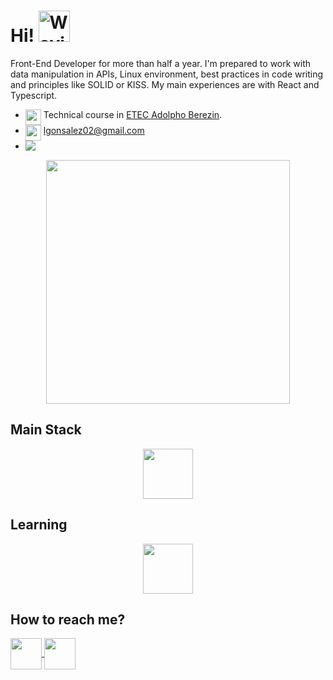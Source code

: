 # Hi! <img src="https://raw.githubusercontent.com/Tarikul-Islam-Anik/Animated-Fluent-Emojis/master/Emojis/Hand%20gestures/Waving%20Hand.png" alt="Waving Hand" width="50" height="50"/>
 
Front-End Developer for more than half a year. I'm prepared to work with data manipulation in APIs, Linux environment, best practices in code writing and principles like SOLID or KISS. My main experiences are with React and Typescript.
- <img align="top" src="https://raw.githubusercontent.com/Tarikul-Islam-Anik/Animated-Fluent-Emojis/master/Emojis/Objects/Graduation%20Cap.png" width="25" height="25" /> Technical course in <a href="http://eteab.com.br/cms/">ETEC Adolpho Berezin</a>.
- <img align="top" src="https://raw.githubusercontent.com/Tarikul-Islam-Anik/Animated-Fluent-Emojis/master/Emojis/Objects/Inbox%20Tray.png" width="25" height="25" /> lgonsalez02@gmail.com
- <img align="top" src="https://wakatime.com/badge/user/abdb4217-ca9d-4a20-960c-a8f5d95cca53.svg"  />

<div align="center">


<a  href="https://github.com/leeool?tab=repositories">
  <img align="center"  width="390" src="https://github-readme-stats.vercel.app/api/wakatime?username=@leeool&theme=github_dark&custom_title=Last%20Two%20Weeks:" />
</a>
</div>

## Main Stack
<p align="center">
    <img height="80" src="https://skillicons.dev/icons?i=react,ts,nodejs,scss,vite,styledcomponents" />
</p>

## Learning
<p align="center">
    <img height="80" src="https://skillicons.dev/icons?i=ts,nodejs" />
</p>



## How to reach me?

<div>
<a href="https://www.linkedin.com/in/leonardo-gonsalez/">
  <img align="center" height=50px  src="https://img.shields.io/badge/LinkedIn-0077B5?style=for-the-badge&logo=linkedin&logoColor=white"/>
</a>
 <a href="mailto:lgonsalez02@gmail.com">
  <img align="center" height=50px  src="https://img.shields.io/badge/Gmail-eee?style=for-the-badge&logo=gmail&logoColor=de5246"/>
</a>
</div>

